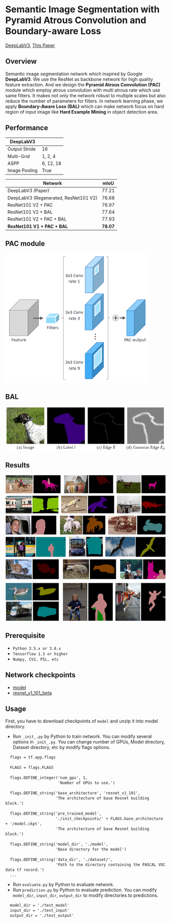 # Semantic Image Segmentation with Pyramid Atrous Convolution and Boundary-aware Loss
[DeepLabV3](https://arxiv.org/pdf/1706.05587.pdf), 
[This Paper](https://github.com/Tamuel/TF_SemanticSegmentation/blob/master/Semantic%20Image%20Segmentation%20with%20Pyramid%20Atrous%20Convolution%20and%20Boundary-aware%20Loss%20Paper%20(Dongkyu%20Yu%20_%20POSTECH).pdf)

## Overview
Semantic image segmentation network which inspired by Google **DeepLabV3**. We use the ResNet as backbone network for high quality feature extraction. And we design the **Pyramid Atrous Convolution (PAC)** module which employ atrous convolution with multi atrous rate which use same filters. It makes not only the network robust to multiple scales but also reduce the number of parameters for filters. In network learning phase, we apply **Boundary-Aware Loss (BAL)** which can make network focus on hard region of input image like **Hard Example Mining** in object detection area.

## Performance
|**DeepLabV3**||
|--|--|
|Output Stride|16|
|Multi-Grid|1, 2, 4|
|ASPP|6, 12, 18|
|Image Pooling|True|

| Network | mIoU |
|---|---|
| DeepLabV3 (Paper) | 77.21 |
| DeepLabV3 (Regenerated, ResNet101 V2) | 76.68 |
| ResNet101 V2 + PAC | 76.97 |
| ResNet101 V2 + BAL | 77.64 |
| ResNet101 V2 + PAC + BAL | 77.93 |
| **ResNet101 V1 + PAC + BAL** | **78.07** |

## PAC module
![PAC](https://github.com/Tamuel/TF_SemanticSegmentation/blob/master/assets/Pyramid%20atrous%20convolution%20module.png)

## BAL
![BAL](https://github.com/Tamuel/TF_SemanticSegmentation/blob/master/assets/Gaussian%20edge.png)

## Results
![result_image](https://github.com/Tamuel/TF_SemanticSegmentation/blob/master/assets/results.png)

## Prerequisite
* ```Python 3.5.x or 3.6.x```
* ```Tensorflow 1.3 or higher```
* ```Numpy, CV2, PIL, etc```

## Network checkpoints
* [model](https://drive.google.com/open?id=1YFcbw-5nL33Ii9Zm81n2MQLSml1Gu3M0)
* [resnet_v1_101_beta](https://drive.google.com/open?id=1-jSkSjQcAYBfJX_imShkNtQI6sUyuX-s)

## Usage
First, you have to download checkpoints of ```model``` and unzip it into model directory.
* Run ```_init_.py``` by Python to train network. You can modify several options in ```_init_.py```. You can change number of GPUs, Model directory, Dataset directory, etc by modify flags options.

```
  flags = tf.app.flags

  FLAGS = flags.FLAGS

  flags.DEFINE_integer('num_gpu', 1,
                       'Number of GPUs to use.')

  flags.DEFINE_string('base_architecture', 'resnet_v1_101',
                      'The architecture of base Resnet building block.')

  flags.DEFINE_string('pre_trained_model',
                      './init_checkpoints/' + FLAGS.base_architecture + '/model.ckpt',
                      'The architecture of base Resnet building block.')

  flags.DEFINE_string('model_dir', './model',
                      'Base directory for the model')

  flags.DEFINE_string('data_dir', './dataset/',
                      'Path to the directory containing the PASCAL VOC data tf record.')
  ...
```

* Run ```evaluate.py``` by Python to evaluate network.
* Run ```prediction.py``` by Python to evaluate prediction. You can modify ```model_dir```, ```input_dir```, ```output_dir``` to modify directories to predictions.

```
  model_dir = './test_model'
  input_dir = './test_input'
  output_dir = './test_output'
```
